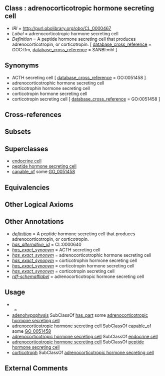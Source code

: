 
## Class : adrenocorticotropic hormone secreting cell

 * *IRI* = http://purl.obolibrary.org/obo/CL_0000467
 * *Label* = adrenocorticotropic hormone secreting cell
 * *Definition* = A peptide hormone secreting cell that produces adrenocorticotropin, or corticotropin. [ [database_cross_reference](../../ef/oboInOwl#hasDbXref.md) = GOC:tfm, [database_cross_reference](../../ef/oboInOwl#hasDbXref.md) = SANBI:mhl ]

## Synonyms

 * ACTH secreting cell [ [database_cross_reference](../../ef/oboInOwl#hasDbXref.md) = GO:0051458 ]
 * adrenocorticotrophic hormone secreting cell
 * corticotrophin hormone secreting cell
 * corticotropin hormone secreting cell
 * corticotropin secreting cell [ [database_cross_reference](../../ef/oboInOwl#hasDbXref.md) = GO:0051458 ]

## Cross-references


## Subsets


## Superclasses

 * [endocrine cell](../../CL/63/CL_0000163.md)
 * [peptide hormone secreting cell](../../CL/67/CL_0000167.md)
 * [capable_of](../../RO/15/RO_0002215.md) some [GO_0051458](../../GO/58/GO_0051458.md)

## Equivalencies


## Other Logical Axioms


## Other Annotations

 * *[definition](../../IAO/15/IAO_0000115.md)* = A peptide hormone secreting cell that produces adrenocorticotropin, or corticotropin.
 * *[has_alternative_id](../../Id/oboInOwl#hasAlternativeId.md)* = CL:0000640
 * *[has_exact_synonym](../../ym/oboInOwl#hasExactSynonym.md)* = ACTH secreting cell
 * *[has_exact_synonym](../../ym/oboInOwl#hasExactSynonym.md)* = adrenocorticotrophic hormone secreting cell
 * *[has_exact_synonym](../../ym/oboInOwl#hasExactSynonym.md)* = corticotrophin hormone secreting cell
 * *[has_exact_synonym](../../ym/oboInOwl#hasExactSynonym.md)* = corticotropin hormone secreting cell
 * *[has_exact_synonym](../../ym/oboInOwl#hasExactSynonym.md)* = corticotropin secreting cell
 * *[rdf-schema#label](../../el/rdf-schema#label.md)* = adrenocorticotropic hormone secreting cell

## Usage

 * -
 * [adenohypophysis](../../UBERON/96/UBERON_0002196.md) SubClassOf [has_part](../../BFO/51/BFO_0000051.md) some [adrenocorticotropic hormone secreting cell](../../CL/67/CL_0000467.md)
 * [adrenocorticotropic hormone secreting cell](../../CL/67/CL_0000467.md) SubClassOf [capable_of](../../RO/15/RO_0002215.md) some [GO_0051458](../../GO/58/GO_0051458.md)
 * [adrenocorticotropic hormone secreting cell](../../CL/67/CL_0000467.md) SubClassOf [endocrine cell](../../CL/63/CL_0000163.md)
 * [adrenocorticotropic hormone secreting cell](../../CL/67/CL_0000467.md) SubClassOf [peptide hormone secreting cell](../../CL/67/CL_0000167.md)
 * [corticotroph](../../CL/09/CL_0002309.md) SubClassOf [adrenocorticotropic hormone secreting cell](../../CL/67/CL_0000467.md)

## External Comments

